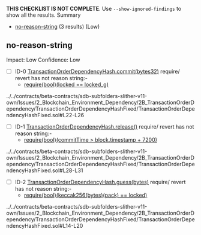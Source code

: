 **THIS CHECKLIST IS NOT COMPLETE**. Use `--show-ignored-findings` to show all the results.
Summary
 - [no-reason-string](#no-reason-string) (3 results) (Low)
## no-reason-string
Impact: Low
Confidence: Low
 - [ ] ID-0
[TransactionOrderDependencyHash.commit(bytes32)](../../contracts/beta-contracts/sdb-subfolders-slither-v11-own/Issues/2_Blockchain_Environment_Dependency/2B_TransactionOrderDependency/TransactionOrderDependencyHashFixed/TransactionOrderDependencyHashFixed.sol#L22-L26) require/ revert has not reason string:- 
	- [require(bool)(locked == locked_g)](../../contracts/beta-contracts/sdb-subfolders-slither-v11-own/Issues/2_Blockchain_Environment_Dependency/2B_TransactionOrderDependency/TransactionOrderDependencyHashFixed/TransactionOrderDependencyHashFixed.sol#L23)

../../contracts/beta-contracts/sdb-subfolders-slither-v11-own/Issues/2_Blockchain_Environment_Dependency/2B_TransactionOrderDependency/TransactionOrderDependencyHashFixed/TransactionOrderDependencyHashFixed.sol#L22-L26


 - [ ] ID-1
[TransactionOrderDependencyHash.release()](../../contracts/beta-contracts/sdb-subfolders-slither-v11-own/Issues/2_Blockchain_Environment_Dependency/2B_TransactionOrderDependency/TransactionOrderDependencyHashFixed/TransactionOrderDependencyHashFixed.sol#L28-L31) require/ revert has not reason string:- 
	- [require(bool)(commitTime > block.timestamp + 7200)](../../contracts/beta-contracts/sdb-subfolders-slither-v11-own/Issues/2_Blockchain_Environment_Dependency/2B_TransactionOrderDependency/TransactionOrderDependencyHashFixed/TransactionOrderDependencyHashFixed.sol#L29)

../../contracts/beta-contracts/sdb-subfolders-slither-v11-own/Issues/2_Blockchain_Environment_Dependency/2B_TransactionOrderDependency/TransactionOrderDependencyHashFixed/TransactionOrderDependencyHashFixed.sol#L28-L31


 - [ ] ID-2
[TransactionOrderDependencyHash.guess(bytes)](../../contracts/beta-contracts/sdb-subfolders-slither-v11-own/Issues/2_Blockchain_Environment_Dependency/2B_TransactionOrderDependency/TransactionOrderDependencyHashFixed/TransactionOrderDependencyHashFixed.sol#L14-L20) require/ revert has not reason string:- 
	- [require(bool)(keccak256(bytes)(pack) == locked)](../../contracts/beta-contracts/sdb-subfolders-slither-v11-own/Issues/2_Blockchain_Environment_Dependency/2B_TransactionOrderDependency/TransactionOrderDependencyHashFixed/TransactionOrderDependencyHashFixed.sol#L16)

../../contracts/beta-contracts/sdb-subfolders-slither-v11-own/Issues/2_Blockchain_Environment_Dependency/2B_TransactionOrderDependency/TransactionOrderDependencyHashFixed/TransactionOrderDependencyHashFixed.sol#L14-L20


